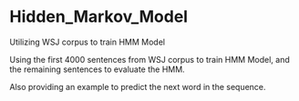 # Hidden_Markov_Model
Utilizing WSJ corpus to train HMM Model

Using the first 4000 sentences from WSJ corpus to train HMM Model, and the remaining sentences to evaluate the HMM. 

Also providing an example to predict the next word in the sequence.
